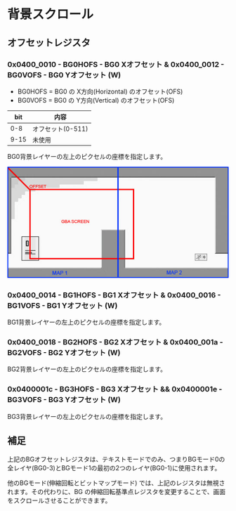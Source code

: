 # 背景スクロール

## オフセットレジスタ

### 0x0400_0010 - BG0HOFS - BG0 Xオフセット & 0x0400_0012 - BG0VOFS - BG0 Yオフセット (W)

- BG0HOFS = BG0 の X方向(Horizontal) のオフセット(OFS)
- BG0VOFS = BG0 の Y方向(Vertical) のオフセット(OFS)

 bit  |  内容
---- | ----
0-8 | オフセット(0-511)
9-15 | 未使用

BG0背景レイヤーの左上のピクセルの座標を指定します。

![offset](../img/scroll.jpg)

### 0x0400_0014 - BG1HOFS - BG1 Xオフセット & 0x0400_0016 - BG1VOFS - BG1 Yオフセット (W)

BG1背景レイヤーの左上のピクセルの座標を指定します。

### 0x0400_0018 - BG2HOFS - BG2 Xオフセット & 0x0400_001a - BG2VOFS - BG2 Yオフセット (W)

BG2背景レイヤーの左上のピクセルの座標を指定します。

### 0x0400001c - BG3HOFS - BG3 Xオフセット && 0x0400001e - BG3VOFS - BG3 Yオフセット (W)

BG3背景レイヤーの左上のピクセルの座標を指定します。

## 補足

上記のBGオフセットレジスタは、テキストモードでのみ、つまりBGモード0の全レイヤ(BG0-3)とBGモード1の最初の2つのレイヤ(BG0-1)に使用されます。

他のBGモード(伸縮回転とビットマップモード) では、上記のレジスタは無視されます。その代わりに、BG の伸縮回転基準点レジスタを変更することで、画面をスクロールさせることができます。

